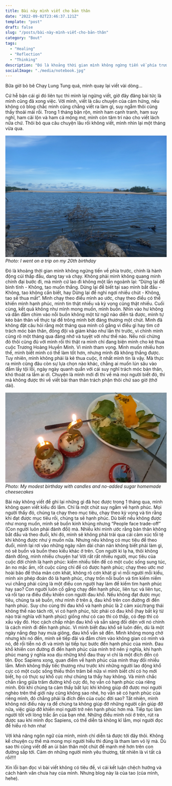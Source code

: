```yaml
---
title: Bài này mình viết cho bản thân
date: "2022-09-02T23:46:37.121Z"
template: "post"
draft: false
slug: "/posts/bài-này-mình-viết-cho-bản-thân"
category: "Bout"
tags:
  - "Healing"
  - "Reflection"
  - "Thinking"
description: "Đó là khoảng thời gian mình không ngừng tiến về phía trước, chính là hành động cúi thấp đầu, dang tay và chạy. Không phải mình không quang minh chính đại bước đi, mà mình cứ lao đi không một lần ngoảnh lại: “Dừng lại để bình tĩnh - Không, tao muốn thắng. Dừng lại để biết tại sao mình bắt đầu - Không, tao không cần biết, hay Dừng lại để nghỉ ngơi nhiều chút - Không, tao sẽ thua mất”."
socialImage: "./media/notebook.jpg"
---
```

Bữa giờ bỏ bê Chạy Lung Tung quá, mình quay lại viết vài dòng…

Cứ hễ bận cái gì đó liên tục thì mình lại ngừng viết, giờ đây đăng bài tức là mình cũng đã xong việc. Với mình, viết là câu chuyện của cảm hứng, nếu không có blog chắc mình cũng chẳng viết ra làm gì, suy ngẫm thôi cũng thấy thoải mái rồi. Trong 1 tháng bận rộn, mình ham cạnh tranh, ham suy nghĩ, ham cãi lộn và ham cả mộng mơ, mình còn tâm trí nào cho viết lách nữa chứ. Thôi bỏ qua câu chuyện lâu rồi không viết, mình nhìn lại một tháng vừa qua.

![](./media/blog7-1.jpg)
*Photo: I went on a trip on my 20th birthday*

Đó là khoảng thời gian mình không ngừng tiến về phía trước, chính là hành động cúi thấp đầu, dang tay và chạy. Không phải mình không quang minh chính đại bước đi, mà mình cứ lao đi không một lần ngoảnh lại: “Dừng lại để bình tĩnh - Không, tao muốn thắng. Dừng lại để biết tại sao mình bắt đầu - Không, tao không cần biết, hay Dừng lại để nghỉ ngơi nhiều chút - Không, tao sẽ thua mất”. Mình chạy theo điều mình ao ước, chạy theo điều có thể khiến mình hạnh phúc, mình tin thật nhiều và kỳ vọng cũng thật nhiều. Cuối cùng, kết quả không như mình mong muốn, mình buồn. Nhìn vào hư không và dần đắm chìm vào nỗi buồn không một từ ngữ nào diễn tả được, mình tự kéo bản thân về thực tại để trông mình bớt đáng thương một chút. Mình đã không đặt câu hỏi rằng một tháng qua mình cố gắng vì điều gì hay tìm cớ trách móc bản thân, đồng đội và giám khảo như lần thi trước, vì chính mình cũng rõ một tháng qua đáng nhớ và tuyệt vời như thế nào. Nếu nói chừng đó thôi cũng đủ với mình rồi thì thật ra mình chỉ đang biện minh cho kẻ thua cuộc Trương Hoàng Huyền Minh. Vì mình tham vọng. Mình muốn nhiều hơn thế, mình biết mình có thể làm tốt hơn, nhưng mình đã không thắng được. Tuy nhiên, mình không phải là kẻ thua cuộc, ít nhất mình tin là vậy. Mà thực ra mình cũng đâu còn sự lựa chọn nào khác, chẳng ai muốn lún sâu vào đầm lầy tội lỗi, ngày ngày quanh quẩn với cái suy nghĩ trách móc bản thân, khó thoát ra lắm ai ơi. Chuyện là mình mới đi thi về mà mọi người biết đó, thi mà không được thì về viết bài than thân trách phận thôi chứ sao giờ (thở dài). 

![](./media/blog7-2.jpg)
*Photo: My modest birthday with candles and no-added sugar homemade cheesecakes*

Bài này không viết để ghi lại những gì đã học được trong 1 tháng qua, mình không quen viết kiểu đó lắm. Chỉ là một chút suy ngẫm về hạnh phúc. Mọi người thấy đó, chúng ta chạy theo mục tiêu, chạy theo kỳ vọng và tin rằng khi đạt được mục tiêu rồi, chúng ta sẽ hạnh phúc. Dù biết nếu không được như mong muốn, mình sẽ buồn kinh khủng nhưng “People face trade-off” (Con người luôn phải đánh đổi) mà. Nhiều khi mình ước rằng bản thân không bắt đầu và theo đuổi, khi đó, mình sẽ không phải trải qua cái cảm xúc tồi tệ khi không được như ý muốn nữa. Nhưng nếu không có mục tiêu để theo đuổi, mình lại rơi vào những ngày nằm dài chán nản không biết phải làm gì, nó sẽ buồn và buồn theo kiểu khác ở trên. Con người kì lạ ha, thôi không đánh đồng, mình nhiều chuyện ha! Với rất rất nhiều người, mục tiêu của cuộc đời chính là hạnh phúc: kiếm nhiều tiền để có một cuộc sống sung túc, ăn no mặc ấm, rốt cuộc cũng chỉ để có được hạnh phúc; chạy theo ước mơ hoài bão để thỏa mãn cơn khát, không rõ cơn khát gì vì mỗi người mỗi kiểu, mình xin phép đoán đó là hạnh phúc, chạy trốn nỗi buồn và tìm kiếm niềm vui chẳng phải cũng là một điều con người hay làm để kiếm tìm hạnh phúc hay sao? Con người luôn cố gắng chạy đến hạnh phúc, liên tục và liên tục, và rồi tạo ra điều điều khiến con người đau khổ. Nếu không đạt được mục tiêu, chúng ta sẽ buồn, như mình ở trên á, đau khổ trên con đường đi đến hạnh phúc. Suy cho cùng thì đau khổ và hạnh phúc là 2 cảm xúc/trạng thái không thể nào tách rời, vì có hạnh phúc, tức phải có đau khổ (hay bất kỳ từ nào trái nghĩa với hạnh phúc) giống như có cao thì có thấp, có đẹp thì có xấu vậy đó. Học cách chấp nhận đau khổ và sẵn sàng đối diện với nó chính là cách mình đi đến hạnh phúc. Vì mình biết đau khổ sẽ luôn đến, dù là một ngày nắng đẹp hay mưa giông, đau khổ vẫn sẽ đến. Mình không mong chờ nhưng khi nó đến, mình sẽ tiếp đãi và đắm chìm vào không gian có mình và nó, để rồi tiễn nó đi và mình lại tiếp tục bước đến hạnh phúc của mình. Đau khổ khiến con đường đi đến hạnh phúc của mình trở nên ý nghĩa, khi hạnh phúc mang ý nghĩa xoa dịu những khổ đau thay vì chỉ là một đích đến có tên. Đọc Sapiens xong, quan điểm về hạnh phúc của mình thay đổi nhiều lắm. Mình không thấy tiếc thương như trước khi những người lao động khổ cực có một cuộc sống thiếu thốn trăm bề nữa vì mình biết chỉ có họ mới biết, họ có thực sự khổ cực như chúng ta thấy hay không. Và mình chắc chắn rằng giữa trăm đường khổ cực đó, họ vẫn có hạnh phúc của riêng mình. Đôi khi chúng ta cảm thấy bất lực khi không giúp đỡ được mọi người nghèo trên thế giới này cũng không sao nhé, họ vẫn sẽ có hạnh phúc của riêng mình, đó chẳng phải là đích đến của cuộc đời sao? Tất nhiên, mình không nói điều này ra để chúng ta không giúp đỡ những người cần giúp đỡ nữa, việc giúp đỡ khiến mọi người trở nên hạnh phúc hơn mà. Tiếp tục làm người tốt với lòng trắc ẩn của bạn nhé. Những điều mình nói ở trên, rút ra được sau khi mình đọc Sapiens, có thể diễn tả không kĩ lắm, mọi người đọc để hiểu rõ hơn nha!

Với khả năng ngôn ngữ của mình, mình chỉ diễn tả được tới đây thôi. Không kể chuyện cụ thể mà mong mọi người hiểu thì đúng là tham lam vô lý mà. Dù sao thì cũng viết để an ủi bản thân một chút để mạnh mẽ hơn trên con đường sắp tới. Cảm ơn những người mình yêu thương, tất nhiên là vì tất cả rồi!!!!

Xin lỗi bạn đọc vì bài viết không có tiêu đề, vì cái kết luận chệch hướng và cách hành văn chưa hay của mình. Nhưng blog này là của tao (của mình, hehe).